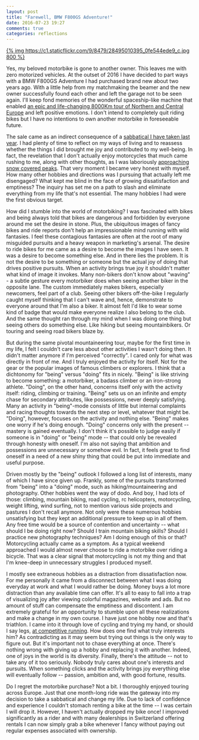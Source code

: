 ```yaml
---
layout: post
title: "Farewell, BMW F800GS Adventure!"
date: 2016-07-23 19:27
comments: true
categories: reflections
---
```


[{% img https://c1.staticflickr.com/9/8479/28495010395_0fe544ede9_c.jpg 800 %}](https://www.flickr.com/photos/tentaclephotos/28495010395)

Yes, my beloved motorbike is gone to another owner. This leaves me with zero motorized vehicles. At the outset of 2016 I have decided to part ways with a BMW F800GS Adventure I had purchased brand new about two years ago. With a little help from my matchmaking the beamer and the new owner successfully found each other and left the garage not to be seen again. I'll keep fond memories of the wonderful spaceship-like machine that enabled [an epic and life-changing 8000Km tour of Northern and Central Europe](/blog/2015/01/25/motorcycle-adventure-in-norway/) and left positive emotions. I don't intend to completely quit riding bikes but I have no intentions to own another motorbike in foreseeable future.

The sale came as an indirect consequence of a [sabbatical I have taken last year](/blog/2015/06/16/why-i-have-quit-an-awesome-job/). I had plenty of time to reflect on my ways of living and to reassess whether the things I did brought me joy and contributed to my well-being. In fact, the revelation that I don't actually enjoy motorcycles that much came rushing to me, along with other thoughts, as I was laboriously [approaching snow covered peaks](/blog/2015/07/10/mountaineering-in-valais/). That very moment I became very honest with myself. How many other hobbies and directions was I pursuing that actually left me disengaged? What kept me blind in the face of growing dissatisfaction and emptiness? The inquiry has set me on a path to slash and eliminate everything from my life that's not essential. The many hobbies I had were the first obvious target.

How did I stumble into the world of motorbiking? I was fascinated with bikes and being always told that bikes are dangerous and forbidden by everyone around me set the desire in stone. Plus, the ubiquitous images of fancy bikes and ride reports don't help an impressionable mind running with wild fantasies. I feel these contagious fantasies are often at the root of many misguided pursuits and a heavy weapon in marketing's arsenal. The desire to ride bikes for me came as a desire to become the images I have seen. It was a desire to become something else. And in there lies the problem. It is not the desire to be something or someone but the actual joy of doing that drives positive pursuits. When an activity brings true joy it shouldn't matter what kind of image it invokes. Many non-bikers don't know about "waving" - a subtle gesture every motorbiker does when seeing another biker in the opposite lane. The custom immediately makes bikers, especially newcomers, feel part of a club. Seeing other bikers off-the-bike I regularly caught myself thinking that I can't wave and, hence, demonstrate to everyone around that I'm also a biker. It almost felt I'd like to wear some kind of badge that would make everyone realize I also belong to the club. And the same thought ran through my mind when I was doing one thing but seeing others do something else. Like hiking but seeing mountainbikers. Or touring and seeing road bikers blaze by.

But during the same pivotal mountaineering tour, maybe for the first time in my life, I felt I couldn't care less about other activities I wasn't doing then. It didn't matter anymore if I'm perceived "correctly". I cared only for what was directly in front of me. And I truly enjoyed the activity for itself. Not for the gear or the popular images of famous climbers or explorers. I think that a dichtonomy for "being" versus "doing" fits in nicely. "Being" is like striving to become something: a motorbiker, a badass climber or an iron-strong athlete. "Doing", on the other hand, concerns itself only with the activity itself: riding, climbing or training. "Being" sets us on an infinite and empty chase for secondary attributes, like possessions, never deeply satisfying. Many an activity in "being"-mode consists of little but internal complaints and racing thoughts towards the next step or level, whatever that might be. "Doing", however, focuses on the activity and nothing else. "Being" makes one worry if he's doing enough. "Doing" concerns only with the present -- mastery is gained eventually. I don't think it's possible to judge easily if someone is in "doing" or "being" mode -- that could only be revealed through honesty with oneself. I'm also not saying that ambition and possessions are unnecessary or somehow evil. In fact, it feels great to find oneself in a need of a new shiny thing that could be put into immediate and useful purpose.

Driven mostly by the "being" outlook I followed a long list of interests, many of which I have since given up. Frankly, some of the pursuits transformed from "being" into a "doing" mode, such as hiking/mountaineering and photography. Other hobbies went the way of dodo. And boy, I had lots of those: climbing, mountain biking, road cycling, rc helicopters, motorcycling, weight lifting, wind surfing, not to mention various side projects and pastures I don't recall anymore. Not only were these numerous hobbies unsatisfying but they kept an additional pressure to keep up in all of them. Any free time would be a source of contention and uncertainty -- what should I be doing right now? Should I train mountain biking skills? Should I practice new photography techniques? Am I doing enough of this or that? Motorcycling actually came as a symptom. As a typical weekend approached I would almost never choose to ride a motorbike over riding a bicycle. That was a clear signal that motorcycling is not my thing and that I'm knee-deep in unnecessary struggles I produced myself.

I mostly see extraneous hobbies as a distraction from dissatisfaction now. For me personally it came from a disconnect between what I was doing everyday at work and what I would rather be doing. Money buys a lot more distraction than any available time can offer. It's all to easy to fall into a trap of visualizing joy after viewing colorful magazines, website and ads. But no amount of stuff can compensate the emptiness and discontent. I am extremely grateful for an opportunity to stumble upon all these realizations and make a change in my own course. I have just one hobby now and that's triathlon. I came into it through love of cycling and trying my hand, or should I say legs, [at competitive running](/blog/2015/10/31/goals/). How does one find what truly interests him? As contradicting as it may seem but trying out things is the only way to figure out. But it's important not to chase everything at once. There's nothing wrong with giving up a hobby and replacing it with another. Indeed, one of joys in the world is its diversity. Finally, there's the attitude -- not to take any of it too seriously. Nobody truly cares about one's interests and pursuits. When something clicks and the activity brings joy everything else will eventually follow -- passion, ambition and, with good fortune, results.

Do I regret the motorbike purchase? Not a bit. I thoroughly enjoyed touring across Europe. Just that one month-long ride was the gateway into my decision to take a sabbatical and change my life. Due to lack of confidence and experience I couldn't stomach renting a bike at the time -- I was certain I will drop it. However, I haven't actually dropped my bike once! I improved significantly as a rider and with many dealerships in Switzerland offering rentals I can now simply grab a bike whenever I fancy without paying out regular expenses associated with ownership.